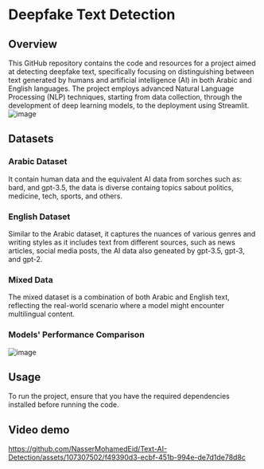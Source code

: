 # Deepfake Text Detection
## Overview
This GitHub repository contains the code and resources for a project aimed at detecting deepfake text, specifically focusing on distinguishing between text generated by humans and artificial intelligence (AI) in both Arabic and English languages. The project employs advanced Natural Language Processing (NLP) techniques, starting from data collection, through the development of deep learning models, to the deployment using Streamlit.
![image](https://github.com/NasserMohamedEid/Text-AI-Detection/assets/156810723/cf0ebece-cbf6-4eb2-93b4-26b625606608)

## Datasets
### Arabic Dataset
It contain human data and the equivalent AI data from sorches such as: bard, and gpt-3.5, the data is diverse containg topics sabout politics, medicine, tech, sports, and others.
### English Dataset
Similar to the Arabic dataset, it captures the nuances of various genres and writing styles as it includes text from different sources, such as news articles, social media posts, the AI data also geneated by gpt-3.5, gpt-3, and gpt-2.
### Mixed Data
The mixed dataset is a combination of both Arabic and English text, reflecting the real-world scenario where a model might encounter multilingual content.
### Models' Performance Comparison
![image](https://github.com/NasserMohamedEid/Text-AI-Detection/assets/156810723/f0279346-1245-493f-b0b1-fa1aac6d4de5)

## Usage
To run the project, ensure that you have the required dependencies installed before running the code.
## Video demo
https://github.com/NasserMohamedEid/Text-AI-Detection/assets/107307502/f49390d3-ecbf-451b-994e-de7d1de78d8c

